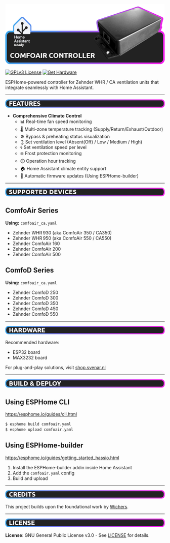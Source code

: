 ![ComfoAir Controller Banner](images/banner.png)

[![GPLv3 License](https://img.shields.io/badge/License-GPLv3-blue.svg)](https://www.gnu.org/licenses/gpl-3.0) [![Get Hardware](https://img.shields.io/badge/Shop-Get_Plug--Play_Solution-8A2BE2)](https://shop.svenar.nl)

ESPHome-powered controller for Zehnder WHR / CA ventilation units that integrate seamlessly with Home Assistant.

---

![Features](images/features.png)

- **Comprehensive Climate Control**
  - 📊 Real-time fan speed monitoring
  - 🌡️ Multi-zone temperature tracking (Supply/Return/Exhaust/Outdoor)
  - ⚙️ Bypass & preheating status visualization
  - ↕️ Set ventilation level (Absent(Off) / Low / Medium / High)
  - 🌀 Set ventilation speed per level
  - ❄️ Frost protection monitoring
  - ⏲️ Operation hour tracking
  - 🏠 Home Assistant climate entity support
  - 🔄 Automatic firmware updates (Using ESPHome-builder)

---

![Supported Devices](images/supported_devices.png)

## ComfoAir Series
__Using:__ `comfoair_ca.yaml`
- Zehnder WHR 930 (aka ComfoAir 350 / CA350)
- Zehnder WHR 950 (aka ComfoAir 550 / CA550)
- Zehnder ComfoAir 160
- Zehnder ComfoAir 200
- Zehnder ComfoAir 500

## ComfoD Series
__Using:__ `comfoair_ca.yaml`
- Zehnder ComfoD 250
- Zehnder ComfoD 300
- Zehnder ComfoD 350
- Zehnder ComfoD 450
- Zehnder ComfoD 550

---

![Hardware](images/hardware.png)

Recommended hardware:
* ESP32 board
* MAX3232 board

For plug-and-play solutions, visit [shop.svenar.nl](https://shop.svenar.nl)

---

![Build & Deploy](images/build_and_deploy.png)

## Using ESPHome CLI

https://esphome.io/guides/cli.html

```sh
$ esphome build comfoair.yaml
$ esphome upload comfoair.yaml
```

## Using ESPHome-builder

https://esphome.io/guides/getting_started_hassio.html

1. Install the ESPHome-builder addin inside Home Assistant
2. Add the `comfoair.yaml` config
3. Build and upload

---

![Credits](images/credits.png)

This project builds upon the foundational work by [Wichers](https://github.com/wichers/esphome-comfoair).  

---

![License](images/license.png)

**License**: GNU General Public License v3.0 - See [LICENSE](LICENSE) for details.